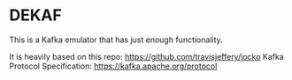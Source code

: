 # DEKAF
This is a Kafka emulator that has just enough functionality.

It is heavily based on this repo: https://github.com/travisjeffery/jocko
Kafka Protocol Specification: https://kafka.apache.org/protocol

